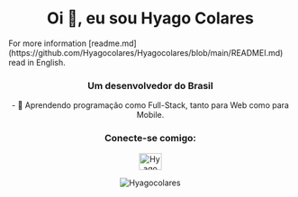 <h1 align="center">Oi 👋, eu sou Hyago Colares</h1>
For more information [readme.md](https://github.com/Hyagocolares/Hyagocolares/blob/main/READMEI.md) read in English.

<h3 align="center">Um desenvolvedor do Brasil</h3>

<p align="center"> - 🌱 Aprendendo programação como Full-Stack, tanto para Web como para Mobile.</p>

<h3 align="center">Conecte-se comigo:</h3>

<p align="center">
<a href="https://www.linkedin.com/in/hyago-colares/" target="blank"><img align="center" src="https://raw.githubusercontent.com/rahuldkjain/github-profile-readme-generator/master/src/images/icons/Social/linked-in-alt.svg" alt="Hyago Colares" alt="Hyago-Colares" height="30" width="40" /></a>
</p>

<p align="center"><img align="center" src="https://github-readme-stats.vercel.app/api/top-langs?username=Hyagocolares&show_icons=true&locale=en&layout=compact" alt="Hyagocolares" /></p>
